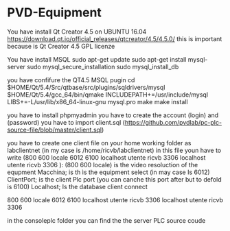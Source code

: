 # PVD-Equipment

You have install Qt Creator 4.5 on UBUNTU 16.04
https://download.qt.io/official_releases/qtcreator/4.5/4.5.0/
this is important because is Qt Creator 4.5 GPL licenze

You have install MSQL 
sudo apt-get update
sudo apt-get install mysql-server
sudo mysql_secure_installation
sudo mysql_install_db

you have confifure the  QT4.5 MSQL pugin 
cd $HOME/Qt/5.4/Src/qtbase/src/plugins/sqldrivers/mysql
$HOME/Qt/5.4/gcc_64/bin/qmake INCLUDEPATH+=/usr/include/mysql LIBS+=-L/usr/lib/x86_64-linux-gnu mysql.pro
make
make install

you have to install phpmyadmin 
you have to create the account (login)  and (password)
you have to import  client.sql (https://github.com/pvdlab/pc-plc-source-file/blob/master/client.sql)

you have to create one client file on your home working folder as labclientnet (in my case is /home/ricvb/labclientnet)
in this file youn  have to write (800 600 locale 6012 6100 localhost utente ricvb 3306 localhost utente ricvb 3306 ):
(800 600 locale) is the video resoluction of the equpment
Macchina; is th ìs the equipment select (in may case Is 6012)
ClientPort; is the client Plc port (you can canche this port after but to defold is 6100)
Localhost; Is the database client connect 



800 600 locale 6012 6100 localhost utente ricvb 3306 localhost utente ricvb 3306 


in the consoleplc folder you can find the the server PLC source coude
